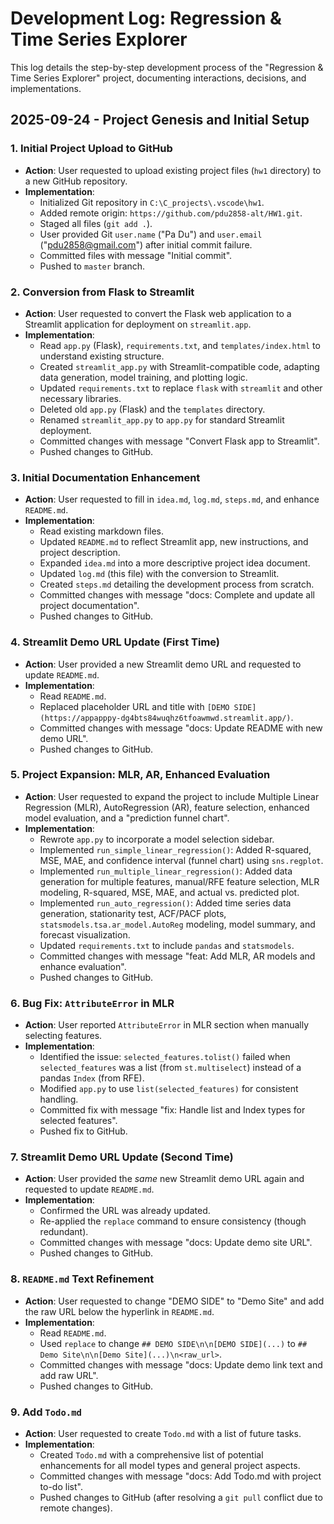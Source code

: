 # Development Log: Regression & Time Series Explorer

This log details the step-by-step development process of the "Regression & Time Series Explorer" project, documenting interactions, decisions, and implementations.

## 2025-09-24 - Project Genesis and Initial Setup

### 1. Initial Project Upload to GitHub
- **Action**: User requested to upload existing project files (`hw1` directory) to a new GitHub repository.
- **Implementation**: 
    - Initialized Git repository in `C:\C_projects\.vscode\hw1`.
    - Added remote origin: `https://github.com/pdu2858-alt/HW1.git`.
    - Staged all files (`git add .`).
    - User provided Git `user.name` ("Pa Du") and `user.email` ("pdu2858@gmail.com") after initial commit failure.
    - Committed files with message "Initial commit".
    - Pushed to `master` branch.

### 2. Conversion from Flask to Streamlit
- **Action**: User requested to convert the Flask web application to a Streamlit application for deployment on `streamlit.app`.
- **Implementation**: 
    - Read `app.py` (Flask), `requirements.txt`, and `templates/index.html` to understand existing structure.
    - Created `streamlit_app.py` with Streamlit-compatible code, adapting data generation, model training, and plotting logic.
    - Updated `requirements.txt` to replace `flask` with `streamlit` and other necessary libraries.
    - Deleted old `app.py` (Flask) and the `templates` directory.
    - Renamed `streamlit_app.py` to `app.py` for standard Streamlit deployment.
    - Committed changes with message "Convert Flask app to Streamlit".
    - Pushed changes to GitHub.

### 3. Initial Documentation Enhancement
- **Action**: User requested to fill in `idea.md`, `log.md`, `steps.md`, and enhance `README.md`.
- **Implementation**: 
    - Read existing markdown files.
    - Updated `README.md` to reflect Streamlit app, new instructions, and project description.
    - Expanded `idea.md` into a more descriptive project idea document.
    - Updated `log.md` (this file) with the conversion to Streamlit.
    - Created `steps.md` detailing the development process from scratch.
    - Committed changes with message "docs: Complete and update all project documentation".
    - Pushed changes to GitHub.

### 4. Streamlit Demo URL Update (First Time)
- **Action**: User provided a new Streamlit demo URL and requested to update `README.md`.
- **Implementation**: 
    - Read `README.md`.
    - Replaced placeholder URL and title with `[DEMO SIDE](https://appapppy-dg4bts84wuqhz6tfoawmwd.streamlit.app/)`.
    - Committed changes with message "docs: Update README with new demo URL".
    - Pushed changes to GitHub.

### 5. Project Expansion: MLR, AR, Enhanced Evaluation
- **Action**: User requested to expand the project to include Multiple Linear Regression (MLR), AutoRegression (AR), feature selection, enhanced model evaluation, and a "prediction funnel chart".
- **Implementation**: 
    - Rewrote `app.py` to incorporate a model selection sidebar.
    - Implemented `run_simple_linear_regression()`: Added R-squared, MSE, MAE, and confidence interval (funnel chart) using `sns.regplot`.
    - Implemented `run_multiple_linear_regression()`: Added data generation for multiple features, manual/RFE feature selection, MLR modeling, R-squared, MSE, MAE, and actual vs. predicted plot.
    - Implemented `run_auto_regression()`: Added time series data generation, stationarity test, ACF/PACF plots, `statsmodels.tsa.ar_model.AutoReg` modeling, model summary, and forecast visualization.
    - Updated `requirements.txt` to include `pandas` and `statsmodels`.
    - Committed changes with message "feat: Add MLR, AR models and enhance evaluation".
    - Pushed changes to GitHub.

### 6. Bug Fix: `AttributeError` in MLR
- **Action**: User reported `AttributeError` in MLR section when manually selecting features.
- **Implementation**: 
    - Identified the issue: `selected_features.tolist()` failed when `selected_features` was a list (from `st.multiselect`) instead of a pandas `Index` (from RFE).
    - Modified `app.py` to use `list(selected_features)` for consistent handling.
    - Committed fix with message "fix: Handle list and Index types for selected features".
    - Pushed fix to GitHub.

### 7. Streamlit Demo URL Update (Second Time)
- **Action**: User provided the *same* new Streamlit demo URL again and requested to update `README.md`.
- **Implementation**: 
    - Confirmed the URL was already updated.
    - Re-applied the `replace` command to ensure consistency (though redundant).
    - Committed changes with message "docs: Update demo site URL".
    - Pushed changes to GitHub.

### 8. `README.md` Text Refinement
- **Action**: User requested to change "DEMO SIDE" to "Demo Site" and add the raw URL below the hyperlink in `README.md`.
- **Implementation**: 
    - Read `README.md`.
    - Used `replace` to change `## DEMO SIDE\n\n[DEMO SIDE](...)` to `## Demo Site\n\n[Demo Site](...)\n<raw_url>`.
    - Committed changes with message "docs: Update demo link text and add raw URL".
    - Pushed changes to GitHub.

### 9. Add `Todo.md`
- **Action**: User requested to create `Todo.md` with a list of future tasks.
- **Implementation**: 
    - Created `Todo.md` with a comprehensive list of potential enhancements for all model types and general project aspects.
    - Committed changes with message "docs: Add Todo.md with project to-do list".
    - Pushed changes to GitHub (after resolving a `git pull` conflict due to remote changes).
